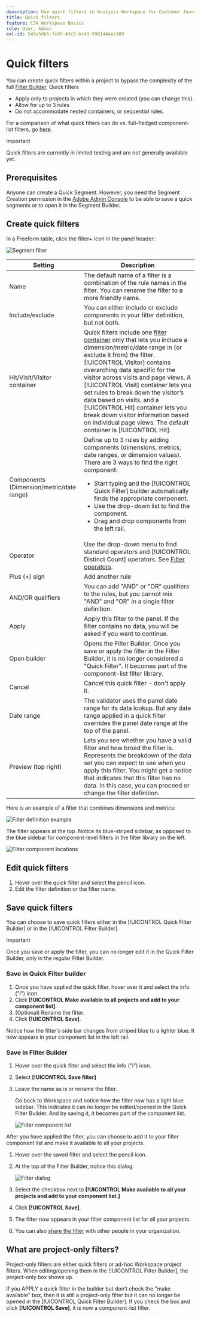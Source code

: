 ```yaml
---
description: Use quick filters in Analysis Workspace for Customer Journey Analytics
title: Quick filters
feature: CJA Workspace Basics
role: User, Admin
exl-id: 549e5db5-fcdf-43c5-bc43-590144aee309
---
```

# Quick filters

You can create quick filters within a project to bypass the complexity of the full [Filter Builder](/help/components/filters/create-filters.md). Quick filters

* Apply only to projects in which they were created (you can change this).
* Allow for up to 3 rules
* Do not accommodate nested containers, or sequential rules.

For a comparison of what quick filters can do vs. full-fledged component-list filters, go [here](/help/components/filters/filters-overview.md).

>[!IMPORTANT]
> Quick filters are currently in limited testing and are not generally available yet.

## Prerequisites

Anyone can create a Quick Segment. However, you need the Segment Creation permission in the [Adobe Admin Console](https://experienceleague.adobe.com/docs/analytics/admin/admin-console/permissions/summary-tables.html?lang=en#analytics-tools) to be able to save a quick segments or to open it in the Segment Builder.

## Create quick filters

In a Freeform table, click the filter+ icon in the panel header:

![Segment filter](assets/quick-seg1.png)

| Setting | Description |
| --- | --- |
| Name | The default name of a filter is a combination of the rule names in the filter. You can rename the filter to a more friendly name. |
| Include/exclude | You can either include or exclude components in your filter definition, but not both. |
| Hit/Visit/Visitor container | Quick filters include one [filter container](https://experienceleague.adobe.com/docs/analytics-platform/using/cja-components/cja-filters/filters-overview.html?lang=en#filter-containers) only that lets you include a dimension/metric/date range in (or exclude it from) the filter. [!UICONTROL Visitor] contains overarching data specific for the visitor across visits and page views. A [!UICONTROL Visit] container lets you set rules to break down the visitor’s data based on visits, and a [!UICONTROL Hit] container lets you break down visitor information based on individual page views. The default container is [!UICONTROL Hit]. |
| Components (Dimension/metric/date range) | Define up to 3 rules by adding components (dimensions, metrics, date ranges, or dimension values). There are 3 ways to find the right component:<ul><li>Start typing and the [!UICONTROL Quick Filter] builder automatically finds the appropriate component.</li><li>Use the drop-down list to find the component.</li><li>Drag and drop components from the left rail.</li></ul>  |
| Operator | Use the drop-down menu to find standard operators and [!UICONTROL Distinct Count] operators. See [Filter operators](operators.md). |
| Plus (+) sign | Add another rule |
| AND/OR qualifiers | You can add "AND" or "OR" qualifiers to the rules, but you cannot mix "AND" and "OR" in a single filter definition. |
| Apply | Apply this filter to the panel. If the filter contains no data, you will be asked if you want to continue. |
| Open builder | Opens the Filter Builder. Once you save or apply the filter in the Filter Builder, it is no longer considered a "Quick Filter". It becomes part of the component-list filter library. |
| Cancel | Cancel this quick filter - don't apply it. |
| Date range | The validator uses the panel date range for its data lookup. But any date range applied in a quick filter overrides the panel date range at the top of the panel.  |
| Preview (top right) | Lets you see whether you have a valid filter and how broad the filter is. Represents the breakdown of the data set you can expect to see when you apply this filter. You might get a notice that indicates that this filter has no data. In this case, you can proceed or change the filter definition. |

Here is an example of a filter that combines dimensions and metrics:

![Filter definition example](assets/quick-seg2.png)

The filter appears at the top. Notice its blue-striped sidebar, as opposed to the blue sidebar for component-level filters in the filter library on the left.

![Filter component locations](assets/quick-seg3.png)

## Edit quick filters

1. Hover over the quick filter and select the pencil icon.
1. Edit the filter definition or the filter name.

## Save quick filters

You can choose to save quick filters either in the [!UICONTROL Quick Filter Builder] or in the [!UICONTROL Filter Builder].

>[!IMPORTANT]
>Once you save or apply the filter, you can no longer edit it in the Quick Filter Builder, only in the regular Filter Builder.

### Save in Quick Filter builder

1. Once you have applied the quick filter, hover over it and select the info ("i") icon.
1. Click **[!UICONTROL Make available to all projects and add to your component list]**.
1. (Optional) Rename the filter.
1. Click **[!UICONTROL Save]**.

Notice how the filter's side bar changes from striped blue to a lighter blue. It now appears in your component list in the left rail.

### Save in Filter Builder

1. Hover over the quick filter and select the info ("i") icon.
1. Select **[!UICONTROL Save filter]**
1. Leave the name as is or rename the filter.

   Go back to Workspace and notice how the filter now has a light blue sidebar. This indicates it can no longer be edited/opened in the Quick Filter Builder. And by saving it, it becomes part of the component list.

   ![Filter component list](assets/quick-seg4.png)

After you have applied the filter, you can choose to add it to your filter component list and make it available to all your projects.

1. Hover over the saved filter and select the pencil icon.

1. At the top of the Filter Builder, notice this dialog:

   ![Filter dialog](assets/project-only.png)

1. Select the checkbox next to **[!UICONTROL Make available to all your projects and add to your component list.]**
1. Click **[!UICONTROL Save]**.
1. The filter now appears in your filter component list for all your projects.
1. You can also [share the filter](/help/components/filters/manage-filters.md) with other people in your organization.

## What are project-only filters?

Project-only filters are either quick filters or ad-hoc Workspace project filters. When editing/opening them in the [!UICONTROL Filter Builder], the project-only box shows up.

If you APPLY a quick filter in the builder but don’t check the "make available" box, then it is still a project-only filter but it can no longer be opened in the [!UICONTROL Quick Filter Builder]. If you check the box and click **[!UICONTROL Save]**, it is now a component-list filter.
